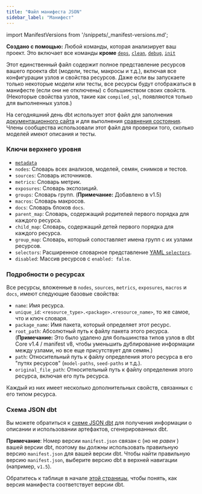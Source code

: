```yaml
---
title: "Файл манифеста JSON"
sidebar_label: "Манифест"
---
```


import ManifestVersions from '/snippets/_manifest-versions.md';

<ManifestVersions />

**Создано с помощью:** Любой команды, которая анализирует ваш проект. Это включает все команды **кроме** [`deps`](/reference/commands/deps), [`clean`](/reference/commands/clean), [`debug`](/reference/commands/debug), [`init`](/reference/commands/init)

Этот единственный файл содержит полное представление ресурсов вашего проекта dbt (модели, тесты, макросы и т.д.), включая все конфигурации узлов и свойства ресурсов. Даже если вы запускаете только некоторые модели или тесты, все ресурсы будут отображаться в манифесте (если они не отключены) с большинством своих свойств. (Некоторые свойства узлов, такие как `compiled_sql`, появляются только для выполненных узлов.)

На сегодняшний день dbt использует этот файл для заполнения [документационного сайта](/docs/collaborate/build-and-view-your-docs) и для выполнения [сравнения состояния](/reference/node-selection/syntax#about-node-selection). Члены сообщества использовали этот файл для проверки того, сколько моделей имеют описания и тесты.

### Ключи верхнего уровня

- [`metadata`](/reference/artifacts/dbt-artifacts#common-metadata)
- `nodes`: Словарь всех анализов, моделей, семян, снимков и тестов.
- `sources`: Словарь источников.
- `metrics`: Словарь метрик.
- `exposures`: Словарь экспозиций.
- `groups`: Словарь групп. (**Примечание:** Добавлено в v1.5)
- `macros`: Словарь макросов.
- `docs`: Словарь блоков `docs`.
- `parent_map`: Словарь, содержащий родителей первого порядка для каждого ресурса.
- `child_map`: Словарь, содержащий детей первого порядка для каждого ресурса.
- `group_map`: Словарь, который сопоставляет имена групп с их узлами ресурсов.
- `selectors`: Расширенное словарное представление [YAML `selectors`](/reference/node-selection/yaml-selectors).
- `disabled`: Массив ресурсов с `enabled: false`.

### Подробности о ресурсах

Все ресурсы, вложенные в `nodes`, `sources`, `metrics`, `exposures`, `macros` и `docs`, имеют следующие базовые свойства:

- `name`: Имя ресурса.
- `unique_id`: `<resource_type>.<package>.<resource_name>`, то же самое, что и ключ словаря.
- `package_name`: Имя пакета, который определяет этот ресурс.
- `root_path`: Абсолютный путь к файлу пакета этого ресурса. (**Примечание:** Это было удалено для большинства типов узлов в dbt Core v1.4 / manifest v8, чтобы уменьшить дублирование информации между узлами, но все еще присутствует для семян.)
- `path`: Относительный путь к файлу определения этого ресурса в его "путях ресурсов" (`model-paths`, `seed-paths` и т.д.).
- `original_file_path`: Относительный путь к файлу определения этого ресурса, включая его путь ресурса.

Каждый из них имеет несколько дополнительных свойств, связанных с его типом ресурса.

### Схема JSON dbt
Вы можете обратиться к [схеме JSON dbt](https://schemas.getdbt.com/) для получения информации о описании и использовании артефактов, сгенерированных dbt.

**Примечание**: Номер версии `manifest.json` связан с (но не _равен_ ) вашей версии dbt, поэтому вы _должны_ использовать правильную версию `manifest.json` для вашей версии dbt. Чтобы найти правильную версию `manifest.json`, выберите версию dbt в верхней навигации (например, `v1.5`).

Обратитесь к таблице в начале [этой страницы](/reference/artifacts/manifest-json), чтобы понять, как версия манифеста соответствует версии dbt.